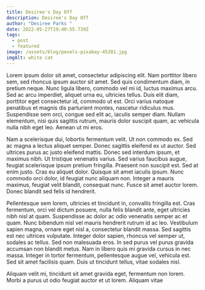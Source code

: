 ```yaml
---
title: Desiree's Day Off
description: Desiree's Day Off
author: "Desiree Parks "
date: 2022-05-27T19:40:55.739Z
tags:
  - post
  - featured
image: /assets/blog/pexels-pixabay-45201.jpg
imgAlt: white cat
---
```



Lorem ipsum dolor sit amet, consectetur adipiscing elit. Nam porttitor libero sem, sed rhoncus ipsum auctor sit amet. Sed quis condimentum diam, in pretium neque. Nunc ligula libero, commodo vel mi id, luctus maximus arcu. Sed ac arcu imperdiet, aliquet urna eu, ultricies tellus. Duis elit diam, porttitor eget consectetur id, commodo ut est. Orci varius natoque penatibus et magnis dis parturient montes, nascetur ridiculus mus. Suspendisse sem orci, congue sed elit ac, iaculis semper diam. Nullam elementum, nisi quis sagittis rutrum, mauris dolor suscipit quam, ac vehicula nulla nibh eget leo. Aenean ut mi eros.

Nam a scelerisque dui, lobortis fermentum velit. Ut non commodo ex. Sed ac magna a lectus aliquet semper. Donec sagittis eleifend ex ut auctor. Sed ultrices purus ac justo eleifend mattis. Donec sed interdum ipsum, et maximus nibh. Ut tristique venenatis varius. Sed varius faucibus augue, feugiat scelerisque ipsum pretium fringilla. Praesent non suscipit est. Sed at enim justo. Cras eu aliquet dolor. Quisque sit amet iaculis ipsum. Nunc commodo orci dolor, id feugiat nunc aliquam non. Integer a mauris maximus, feugiat velit blandit, consequat nunc. Fusce sit amet auctor lorem. Donec blandit sed felis id hendrerit.

Pellentesque sem lorem, ultricies et tincidunt in, convallis fringilla est. Cras fermentum, orci vel dictum posuere, nulla felis blandit ante, eget ultricies nibh nisl at quam. Suspendisse ac dolor ac odio venenatis semper ac et quam. Nunc bibendum nisl vel mauris hendrerit rutrum id ac leo. Vestibulum sapien magna, ornare eget nisl a, consectetur blandit massa. Sed sagittis est nec ultrices vulputate. Integer dolor sapien, rhoncus vel semper ut, sodales ac tellus. Sed non malesuada eros. In sed purus vel purus gravida accumsan non blandit metus. Nam in libero quis mi gravida cursus in nec massa. Integer in tortor fermentum, pellentesque augue vel, vehicula est. Sed sit amet facilisis quam. Duis ut tincidunt tellus, vitae sodales nisl.

Aliquam velit mi, tincidunt sit amet gravida eget, fermentum non lorem. Morbi a purus ut odio feugiat auctor et ut lorem. Aliquam vitae